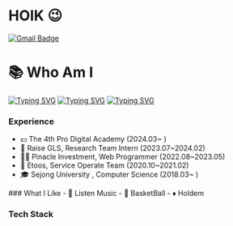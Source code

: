 # HOIK 😉
[![Gmail Badge](https://img.shields.io/badge/Gmail-D14836?style=flat&logo=Gmail&logoColor=white)](mailto:bluesky2915@gmail.com)


<div>

<div>
<h1>📚 Who Am I</h1>
</div> 

[![Typing SVG](https://readme-typing-svg.demolab.com?font=Fira+Code&weight=300&pause=100&color=000000&repeat=false&random=false&width=700&height=49&lines=-+%F0%9F%8C%B1+I'm+currently+learning+Java%2C+Spring%2C+Algorithm)](https://git.io/typing-svg)
[![Typing SVG](https://readme-typing-svg.demolab.com?font=Fira+Code&weight=300&duration=7000&pause=100&color=000000&repeat=false&random=false&width=700&height=49&lines=-+%F0%9F%A5%87+I+majored+in+Computer+Science)](https://git.io/typing-svg)
[![Typing SVG](https://readme-typing-svg.demolab.com?font=Fira+Code&weight=300&size=24&pause=100&color=000000&repeat=false&random=false&width=600&height=49&lines=-+%F0%9F%9A%85+My+hometown+is+Busan%2C+in+Korea)](https://git.io/typing-svg)


</div>

<div>
  
### Experience
- 💵 The 4th Pro Digital Academy (2024.03~ )
- 📄 Raise GLS, Research Team Intern (2023.07~2024.02)
- 🧑‍💻 Pinacle Investment, Web Programmer (2022.08~2023.05) 
- 🏢 Etoos, Service Operate Team (2020.10~2021.02)
- 🎓 Sejong University , Computer Science (2018.03~ )
</div>


</div>
### What I Like
- 🎵 Listen Music
- 🏀 BasketBall
- ♦️ Holdem



  



### Tech Stack




